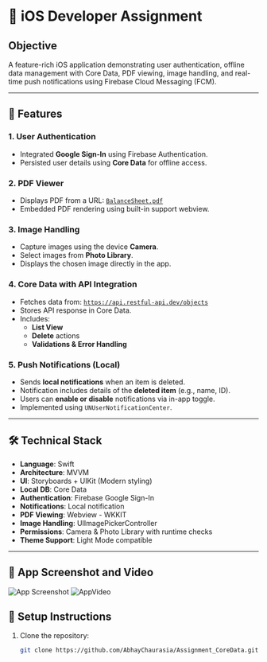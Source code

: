 # 📱 iOS Developer Assignment

## Objective

A feature-rich iOS application demonstrating user authentication, offline data management with Core Data, PDF viewing, image handling, and real-time push notifications using Firebase Cloud Messaging (FCM).

---

## 🔐 Features

### 1. User Authentication
- Integrated **Google Sign-In** using Firebase Authentication.
- Persisted user details using **Core Data** for offline access.

### 2. PDF Viewer
- Displays PDF from a URL:
  [`BalanceSheet.pdf`](https://fssservices.bookxpert.co/GeneratedPDF/Companies/nadc/2024-2025/BalanceSheet.pdf)
- Embedded PDF rendering using built-in support webview.

### 3. Image Handling
- Capture images using the device **Camera**.
- Select images from **Photo Library**.
- Displays the chosen image directly in the app.

### 4. Core Data with API Integration
- Fetches data from: [`https://api.restful-api.dev/objects`](https://api.restful-api.dev/objects)
- Stores API response in Core Data.
- Includes:
  - **List View**
  - **Delete** actions
  - **Validations & Error Handling**

### 5. Push Notifications (Local)

- Sends **local notifications** when an item is deleted.
- Notification includes details of the **deleted item** (e.g., name, ID).
- Users can **enable or disable** notifications via in-app toggle.
- Implemented using `UNUserNotificationCenter`.


---

## 🛠 Technical Stack

- **Language**: Swift
- **Architecture**: MVVM
- **UI**: Storyboards + UIKit (Modern styling)
- **Local DB**: Core Data
- **Authentication**: Firebase Google Sign-In
- **Notifications**: Local notification 
- **PDF Viewing**: Webview - WKKIT
- **Image Handling**: UIImagePickerController
- **Permissions**: Camera & Photo Library with runtime checks
- **Theme Support**: Light Mode compatible

---

 

## 📸 App Screenshot and Video

![App Screenshot](https://github.com/user-attachments/assets/7c2c3344-54db-4efd-9e55-c20707efb119)
![AppVideo]([https://drive.google.com/file/d/1l0rKTZTVf_HN_kdXgrUW_s1GWmjPcPlo/view?usp=drive_link)




## 🔧 Setup Instructions

1. Clone the repository:
   ```bash
   git clone https://github.com/AbhayChaurasia/Assignment_CoreData.git

